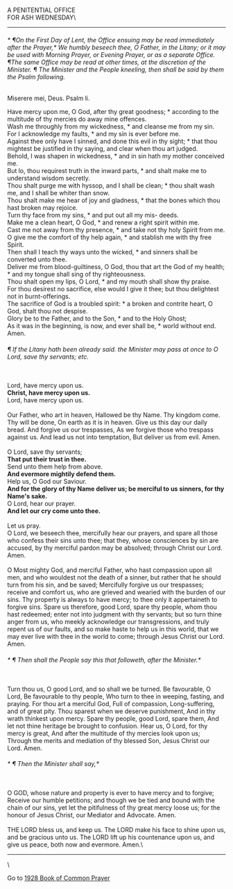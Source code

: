 A PENITENTIAL OFFICE\
FOR ASH WEDNESDAY\

------------------------------------------------------------------------

###### * ¶On the First Day of Lent, the Office ensuing may be read immediately after the Prayer,* We humbly beseech thee, O Father, *in the Litany; or it may be used with Morning Prayer, or Evening Prayer, or as a separate Office. ¶The same Office may be read at other times, at the discretion of the Minister. ¶ The Minister and the People kneeling, then shall be said by them the Psalm following.*

Miserere mei, Deus. Psalm li.

Have mercy upon me, O God, after thy great goodness; \* according to the
multitude of thy mercies do away mine offences.\
Wash me throughly from my wickedness, \* and cleanse me from my sin.\
For I acknowledge my faults, \* and my sin is ever before me.\
Against thee only have I sinned, and done this evil in thy sight; \*
that thou mightest be justified in thy saying, and clear when thou art
judged.\
Behold, I was shapen in wickedness, \* and in sin hath my mother
conceived me.\
But lo, thou requirest truth in the inward parts, \* and shalt make me
to understand wisdom secretly.\
Thou shalt purge me with hyssop, and I shall be clean; \* thou shalt
wash me, and I shall be whiter than snow.\
Thou shalt make me hear of joy and gladness, \* that the bones which
thou hast broken may rejoice.\
Turn thy face from my sins, \* and put out all my mis- deeds.\
Make me a clean heart, O God, \* and renew a right spirit within me.\
Cast me not away from thy presence, \* and take not thy holy Spirit from
me.\
O give me the comfort of thy help again, \* and stablish me with thy
free Spirit.\
Then shall I teach thy ways unto the wicked, \* and sinners shall be
converted unto thee.\
Deliver me from blood-guiltiness, O God, thou that art the God of my
health; \* and my tongue shall sing of thy righteousness.\
Thou shalt open my lips, O Lord, \* and my mouth shall show thy praise.\
For thou desirest no sacrifice, else would I give it thee; but thou
delightest not in burnt-offerings.\
The sacrifice of God is a troubled spirit: \* a broken and contrite
heart, O God, shalt thou not despise.\
Glory be to the Father, and to the Son, \* and to the Holy Ghost;\
As it was in the beginning, is now, and ever shall be, \* world without
end. Amen.

######  *¶ If the Litany hath been already said. the Minister may pass at once to* O Lord, save thy servants; etc.

\
Lord, have mercy upon us.\
**Christ, have mercy upon us.**\
Lord, have mercy upon us.\
\
Our Father, who art in heaven, Hallowed be thy Name. Thy kingdom come.
Thy will be done, On earth as it is in heaven. Give us this day our
daily bread. And forgive us our trespasses, As we forgive those who
trespass against us. And lead us not into temptation, But deliver us
from evil. Amen.\
\
O Lord, save thy servants;\
**That put their trust in thee.**\
Send unto them help from above.\
**And evermore mightily defend them.**\
Help us, O God our Saviour.\
**And for the glory of thy Name deliver us; be merciful to us sinners,
for thy Name\'s sake.**\
O Lord, hear our prayer.\
**And let our cry come unto thee.**\
\
Let us pray.\
O Lord, we beseech thee, mercifully hear our prayers, and spare all
those who confess their sins unto thee; that they, whose consciences by
sin are accused, by thy merciful pardon may be absolved; through Christ
our Lord. Amen.\
\
O Most mighty God, and merciful Father, who hast compassion upon all
men, and who wouldest not the death of a sinner, but rather that he
should turn from his sin, and be saved; Mercifully forgive us our
trespasses; receive and comfort us, who are grieved and wearied with the
burden of our sins. Thy property is always to have mercy; to thee only
it appertaineth to forgive sins. Spare us therefore, good Lord, spare
thy people, whom thou hast redeemed; enter not into judgment with thy
servants; but so turn thine anger from us, who meekly acknowledge our
transgressions, and truly repent us of our faults, and so make haste to
help us in this world, that we may ever live with thee in the world to
come; through Jesus Christ our Lord. Amen.

###### * ¶ Then shall the People say this that followeth, after the Minister.*

\
Turn thou us, O good Lord, and so shall we be turned. Be favourable, O
Lord, Be favourable to thy people, Who turn to thee in weeping, fasting,
and praying. For thou art a merciful God, Full of compassion,
Long-suffering, and of great pity. Thou sparest when we deserve
punishment, And in thy wrath thinkest upon mercy. Spare thy people, good
Lord, spare them, And let not thine heritage be brought to confusion.
Hear us, O Lord, for thy mercy is great, And after the multitude of thy
mercies look upon us; Through the merits and mediation of thy blessed
Son, Jesus Christ our Lord. Amen.

###### * ¶ Then the Minister shall say,*

\
O GOD, whose nature and property is ever to have mercy and to forgive;
Receive our humble petitions; and though we be tied and bound with the
chain of our sins, yet let the pitifulness of thy great mercy loose us;
for the honour of Jesus Christ, our Mediator and Advocate. Amen.\
\
THE LORD bless us, and keep us. The LORD make his face to shine upon us,
and be gracious unto us. The LORD lift up his countenance upon us, and
give us peace, both now and evermore. Amen.\

------------------------------------------------------------------------

\

Go to [1928 Book of Common Prayer](index.html)
